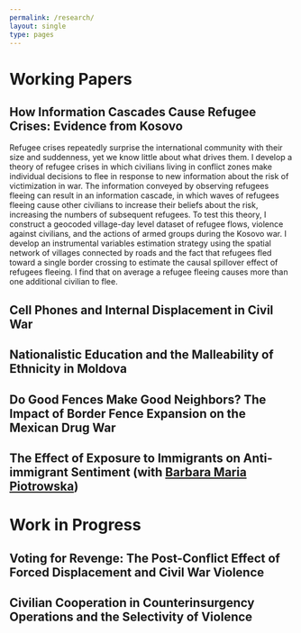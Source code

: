```yaml
---
permalink: /research/
layout: single
type: pages
---
```


# Working Papers

## How Information Cascades Cause Refugee Crises: Evidence from Kosovo
Refugee crises repeatedly surprise the international community with their size and suddenness, yet we know little about what drives them. I develop a theory of refugee crises in which civilians living in conflict zones make individual decisions to flee in response to new information about the risk of victimization in war. The information conveyed by observing refugees fleeing can result in an information cascade, in which waves of refugees fleeing cause other civilians to increase their beliefs about the risk, increasing the numbers of subsequent refugees. To test this theory, I construct a geocoded village-day level dataset of refugee flows, violence against civilians, and the actions of armed groups during the Kosovo war. I develop an instrumental variables estimation strategy using the spatial network of villages connected by roads and the fact that refugees fled toward a single border crossing to estimate the causal spillover effect of refugees fleeing. I find that on average a refugee fleeing causes more than one additional civilian to flee.

## Cell Phones and Internal Displacement in Civil War

## Nationalistic Education and the Malleability of Ethnicity in Moldova

## Do Good Fences Make Good Neighbors? The Impact of Border Fence Expansion on the Mexican Drug War

## The Effect of Exposure to Immigrants on Anti-immigrant Sentiment (with [Barbara Maria Piotrowska](https://sites.google.com/site/bmapiotrowska/))

# Work in Progress

## Voting for Revenge: The Post-Conflict Effect of Forced Displacement and Civil War Violence

## Civilian Cooperation in Counterinsurgency Operations and the Selectivity of Violence
